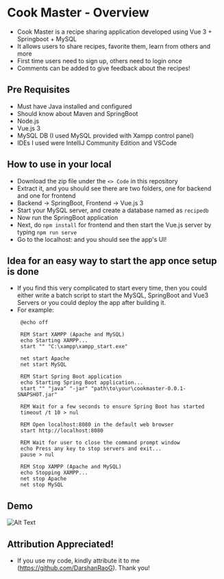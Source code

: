# Cook Master - Overview
* Cook Master is a recipe sharing application developed using Vue 3 + Springboot + MySQL
* It allows users to share recipes, favorite them, learn from others and more
* First time users need to sign up, others need to login once
* Comments can be added to give feedback about the recipes!

## Pre Requisites
* Must have Java installed and configured
* Should know about Maven and SpringBoot
* Node.js
* Vue.js 3
* MySQL DB (I used MySQL provided with Xampp control panel)
* IDEs I used were IntelliJ Community Edition and VSCode

  
## How to use in your local
* Download the zip file under the  `<> Code` in this repository
* Extract it, and you should see there are two folders, one for backend and one for frontend
* Backend -> SpringBoot, Frontend -> Vue.js 3
* Start your MySQL server, and create a database named as `recipedb`
* Now run the SpringBoot application
* Next, do `npm install` for frontend and then start the Vue.js server by typing `npm run serve`
* Go to the localhost:<port-number> and you should see the app's UI!

## Idea for an easy way to start the app once setup is done
* If you find this very complicated to start every time, then you could either write a batch script to start the MySQL, SpringBoot and Vue3 Servers or you could deploy the app after building it.
* For example:
   ```
    @echo off
    
    REM Start XAMPP (Apache and MySQL)
    echo Starting XAMPP...
    start "" "C:\xampp\xampp_start.exe"
    
    net start Apache
    net start MySQL
    
    REM Start Spring Boot application
    echo Starting Spring Boot application...
    start "" "java" "-jar" "path\to\your\cookmaster-0.0.1-SNAPSHOT.jar"
    
    REM Wait for a few seconds to ensure Spring Boot has started
    timeout /t 10 > nul
    
    REM Open localhost:8080 in the default web browser
    start http://localhost:8080
    
    REM Wait for user to close the command prompt window
    echo Press any key to stop servers and exit...
    pause > nul
    
    REM Stop XAMPP (Apache and MySQL)
    echo Stopping XAMPP...
    net stop Apache
    net stop MySQL
    ```

## Demo
<p align="center">
  
  ![Alt Text](https://github.com/DarshanRaoG/cook-master-app/blob/main/cookmaster-demo-720p.gif)
</p>

## Attribution Appreciated!
* If you use my code, kindly attribute it to me (https://github.com/DarshanRaoG). Thank you!
